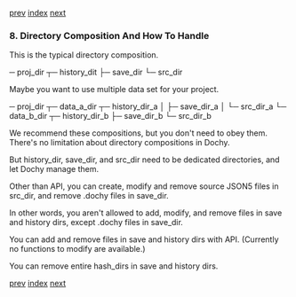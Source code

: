 [prev](algorithm_of_history.md.md)
[index](index.md)
[next](conversion.md.md)

### 8. Directory Composition And How To Handle

This is the typical directory composition.

─ proj_dir ┬─ history_dit
           ├─ save_dir
           └─ src_dir

Maybe you want to use multiple data set for your project.

─ proj_dir ┬─ data_a_dir ┬─ history_dir_a
           │             ├─ save_dir_a
           │             └─ src_dir_a
           └─ data_b_dir ┬─ history_dir_b
                         ├─ save_dir_b
                         └─ src_dir_b

We recommend these compositions, but you don't need to obey them.
There's no limitation about directory compositions in Dochy.

But history_dir, save_dir, and src_dir need to be dedicated directories,
and let Dochy manage them.

Other than API, you can create, modify and remove source JSON5 files in src_dir,
and remove .dochy files in save_dir.

In other words, you aren't allowed to add, modify, and remove files in save and history dirs,
except .dochy files in save_dir.

You can add and remove files in save and history dirs with API.
(Currently no functions to modify are available.)

You can remove entire hash_dirs in save and history dirs.


[prev](algorithm_of_history.md.md)
[index](index.md)
[next](conversion.md.md)
